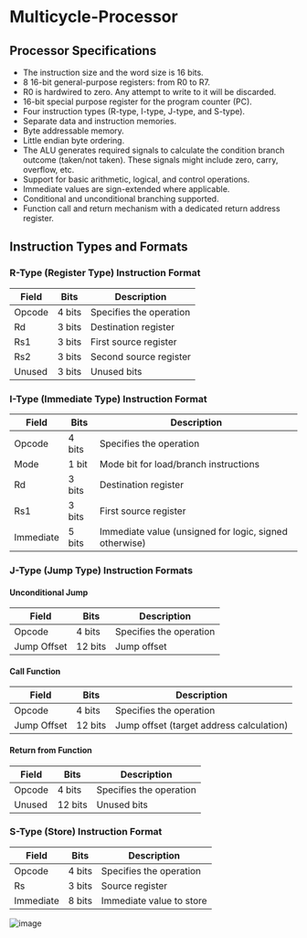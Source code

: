 # Multicycle-Processor

## Processor Specifications

- The instruction size and the word size is 16 bits.
- 8 16-bit general-purpose registers: from R0 to R7.
- R0 is hardwired to zero. Any attempt to write to it will be discarded.
- 16-bit special purpose register for the program counter (PC).
- Four instruction types (R-type, I-type, J-type, and S-type).
- Separate data and instruction memories.
- Byte addressable memory.
- Little endian byte ordering.
- The ALU generates required signals to calculate the condition branch outcome (taken/not taken). These signals might include zero, carry, overflow, etc.
- Support for basic arithmetic, logical, and control operations.
- Immediate values are sign-extended where applicable.
- Conditional and unconditional branching supported.
- Function call and return mechanism with a dedicated return address register.

## Instruction Types and Formats

### R-Type (Register Type) Instruction Format
| Field      | Bits   | Description              |
|------------|--------|--------------------------|
| Opcode     | 4 bits | Specifies the operation  |
| Rd         | 3 bits | Destination register     |
| Rs1        | 3 bits | First source register    |
| Rs2        | 3 bits | Second source register   |
| Unused     | 3 bits | Unused bits              |

### I-Type (Immediate Type) Instruction Format
| Field      | Bits   | Description                                   |
|------------|--------|-----------------------------------------------|
| Opcode     | 4 bits | Specifies the operation                       |
| Mode       | 1 bit  | Mode bit for load/branch instructions         |
| Rd         | 3 bits | Destination register                          |
| Rs1        | 3 bits | First source register                         |
| Immediate  | 5 bits | Immediate value (unsigned for logic, signed otherwise) |

### J-Type (Jump Type) Instruction Formats

#### Unconditional Jump
| Field      | Bits   | Description             |
|------------|--------|-------------------------|
| Opcode     | 4 bits | Specifies the operation |
| Jump Offset| 12 bits| Jump offset             |

#### Call Function
| Field      | Bits   | Description                                 |
|------------|--------|---------------------------------------------|
| Opcode     | 4 bits | Specifies the operation                     |
| Jump Offset| 12 bits| Jump offset (target address calculation)    |

#### Return from Function
| Field      | Bits   | Description             |
|------------|--------|-------------------------|
| Opcode     | 4 bits | Specifies the operation |
| Unused     | 12 bits| Unused bits             |

### S-Type (Store) Instruction Format
| Field      | Bits   | Description              |
|------------|--------|--------------------------|
| Opcode     | 4 bits | Specifies the operation  |
| Rs         | 3 bits | Source register          |
| Immediate  | 8 bits | Immediate value to store |

![image](https://github.com/SalwaFayyad/Multicycle-Processor-/assets/104863637/4cd0bdbf-91cd-4914-9278-925878367b05)


